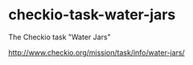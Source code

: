 checkio-task-water-jars
=======================

The Checkio task "Water Jars"

http://www.checkio.org/mission/task/info/water-jars/
